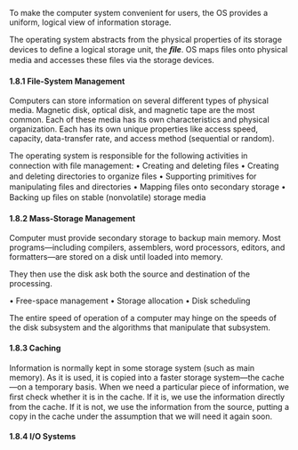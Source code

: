 
To make the computer system convenient for users, the OS provides a uniform, logical view of information storage.

The operating system abstracts from the physical properties of its storage devices to deﬁne a logical storage unit, the ***ﬁle***. 
OS maps ﬁles onto physical media and accesses these ﬁles via the storage devices.


#### 1.8.1 File-System Management

Computers can store information on several different types of physical media. 
Magnetic disk, optical disk, and magnetic tape are the most common. Each of these media has its own characteristics and physical organization. 
Each has its own unique properties like access speed, capacity, data-transfer rate, and access method (sequential or random).

The operating system is responsible for the following activities in connection with ﬁle management:
• Creating and deleting ﬁles
• Creating and deleting directories to organize ﬁles
• Supporting primitives for manipulating ﬁles and directories
• Mapping ﬁles onto secondary storage
• Backing up ﬁles on stable (nonvolatile) storage media


#### 1.8.2 Mass-Storage Management

Computer must provide secondary storage to backup main memory.
Most programs—including compilers, assemblers, word processors, editors, and formatters—are stored on a disk until loaded into memory.

They then use the disk ask both the source and destination of the processing.

• Free-space management
• Storage allocation
• Disk scheduling

The entire speed of operation of a computer may hinge on the speeds of the disk subsystem and the algorithms that manipulate that subsystem.


#### 1.8.3 Caching

Information is normally kept in some storage system (such as main memory).
As it is used, it is copied into a faster storage system—the cache —on a temporary basis. When we need a particular piece of information, we ﬁrst check whether it is in the cache. If it is, we use the information directly from the cache. If it is not, we use the information from the source, putting a copy in the cache under the assumption that we will need it again soon.




#### 1.8.4 I/O Systems
